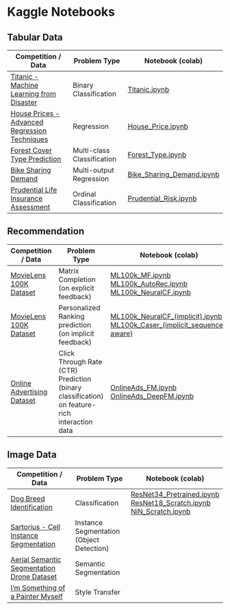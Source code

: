 # Kaggle Notebooks

## Tabular Data
| Competition / Data                                                                      | Problem Type               | Notebook (colab)                                                                                            |
|-------------------------------------------------------------------------------------|----------------------------|-------------------------------------------------------------------------------------------------------------|
| [Titanic - Machine Learning from Disaster](https://www.kaggle.com/c/titanic)                                         | Binary Classification      | [Titanic.ipynb](https://colab.research.google.com/drive/1okqZ7yFba9xVnke9Px3AapLunupCeMog?usp=sharing)      |
| [House Prices - Advanced Regression Techniques](https://www.kaggle.com/c/house-prices-advanced-regression-techniques) | Regression                 | [House_Price.ipynb](https://colab.research.google.com/drive/1n9XYmcvefp6rSD-rH7uZqfw3eVQ_cnxh?usp=sharing)  |
| [Forest Cover Type Prediction](https://www.kaggle.com/c/forest-cover-type-prediction)          | Multi-class Classification | [Forest_Type.ipynb](https://colab.research.google.com/drive/1Kgd6OOrRE7rXrl62HTu4PHtAED2d2zWJ?usp=sharing)  |
| [Bike Sharing Demand](https://www.kaggle.com/c/bike-sharing-demand)                 | Multi-output Regression    | [Bike_Sharing_Demand.ipynb](https://colab.research.google.com/drive/1FihAHMXlpPxLwlpa-B261IcY1zisMrEL?usp=sharing) |
| [Prudential Life Insurance Assessment](https://www.kaggle.com/c/prudential-life-insurance-assessment)                 | Ordinal Classification    | [Prudential_Risk.ipynb](https://colab.research.google.com/drive/1WPxPqsUsWxgZcmeHRsXn-jYR6aJLdegO?usp=sharing) |

## Recommendation
| Competition / Data                                                                                       | Problem Type          | Notebook (colab) |
|----------------------------------------------------------------------------------------------------------|-----------------------|------------------|
| [MovieLens 100K Dataset](https://www.kaggle.com/prajitdatta/movielens-100k-dataset)                            | Matrix Completion (on explicit feedback)  | [ML100k_MF.ipynb](https://colab.research.google.com/drive/1bFejhfvL_hAvyvJSAo2GuOwTYIdGO6pR?usp=sharing) <br> [ML100k_AutoRec.ipynb](https://colab.research.google.com/drive/1r_50WEsS2s3DGbPW-4HQoUnXZd4KMyHB?usp=sharing) <br> [ML100k_NeuralCF.ipynb](https://colab.research.google.com/drive/1OFQ_yWmjNZScot-qxvkP-cYGI9sHHFtt?usp=sharing) |
| [MovieLens 100K Dataset](https://www.kaggle.com/prajitdatta/movielens-100k-dataset)                            | Personalized Ranking prediction (on implicit feedback)  | [ML100k_NeuralCF_(implicit).ipynb](https://colab.research.google.com/drive/1cYMOXcBmzL5wamnJfE6-3H-XoI-1NcQk?usp=sharing) <br> [ML100k_Caser_(implicit_sequence-aware)](https://colab.research.google.com/drive/12A645NnzWCwLYaYJlFQL6pAwUa7pWj22?usp=sharing) |
| [Online Advertising Dataset](https://d2l.ai/chapter_recommender-systems/ctr.html)                            | Click Through Rate (CTR) Prediction (binary classification) on feature-rich interaction data  | [OnlineAds_FM.ipynb](https://colab.research.google.com/drive/1ld-5bX_8UZOj6l_LpXlZMan_G8NQx_5e?usp=sharing) <br> [OnlineAds_DeepFM.ipynb](https://colab.research.google.com/drive/1ctt8Vak0Uw_Nz7Ksj9RUcNvKts2qPaN3?usp=sharing) |

## Image Data
| Competition / Data                                                                                          | Problem Type          | Notebook (colab) |
|----------------------------------------------------------------------------------------------------------|-----------------------|------------------|
| [Dog Breed Identification](https://www.kaggle.com/c/dog-breed-identification)                            | Classification        | [ResNet34_Pretrained.ipynb](https://colab.research.google.com/drive/1iNMV8kik9ue6sy8DPgG73zT7wO_pQKtB?usp=sharing) <br> [ResNet18_Scratch.ipynb](https://colab.research.google.com/drive/1d1jMyWEWMVLBvOOvU5AAhD69V9_uSZDF?usp=sharing) <br> [NiN_Scratch.ipynb](https://colab.research.google.com/drive/1X_MktEUblvBMyfZebMm88sEj0oQL3HEE?usp=sharing)|
| [Sartorius - Cell Instance Segmentation](https://www.kaggle.com/c/sartorius-cell-instance-segmentation)  | Instance Segmentation <br> (Object Detection) |                  |
| [Aerial Semantic Segmentation Drone Dataset](https://www.kaggle.com/c/aerial-cactus-identification/data) | Semantic Segmentation |                  |
| [I’m Something of a Painter Myself](https://www.kaggle.com/c/gan-getting-started)                        | Style Transfer        |                  |
